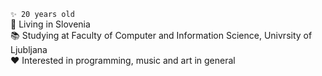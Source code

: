 `✨ 20 years old`\
📍 Living in Slovenia\
📚 Studying at Faculty of Computer and Information Science, Univrsity of Ljubljana\
❤️ Interested in programming, music and art in general
